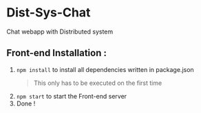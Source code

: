 # Dist-Sys-Chat
Chat webapp with Distributed system

## Front-end Installation :
1) `npm install` 
    to install all dependencies written in package.json
   > This only has to be executed on the first time
2) `npm start` 
    to start the Front-end server
3) Done !